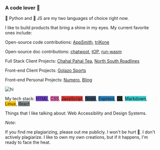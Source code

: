 ### A code lover 🦕

🦚 Python and 🦩 JS are my two languages of choice right now.

I like to build products that bring a shine in my eyes. My current favorite ones include:

Open-source code contributions: [AppSmith](https://github.com/appsmithorg/appsmith), [triKone](https://bharat-patodi.github.io/trikone/)

Open-source doc contributions: [chatwoot](https://github.com/chatwoot/chatwoot), [tOP](https://github.com/TheOdinProject/curriculum), [run-wasm](https://github.com/slipHQ/run-wasm)

Full Stack Client Projects: [Chahal Pahal Tea](https://www.chahalpahaltea.com/), [North South Roadlines](#)

Front-end Client Projects: [Golazo Sports](https://golazo-sports.herokuapp.com/)

Front-end Personal Projects: [Numero](https://altcampus.github.io/numero/build/index.html), [Bling](https://bling-wip.netlify.app/)

![hi](https://www.codewars.com/users/bharat-patodi/badges/small)

My tech stack: <span style="background-color:#6e40c9 ">HTML</span>, <span style="background-color:#db61a2 ">CSS</span>, <span style="background-color:#da3633 ">JavaScript</span>, <span style="background-color:#34495e ">Node</span>, <span style="background-color:#2980b9 ">Express</span>, <span style="background-color:#272727 ">Git</span>, <span style="background-color:#39cccc ">Markdown</span>, <span style="background-color:#ffc600 ">Linux</span>, <span style="background-color:#7f8c8d ">React</span>

Things that I like talking about: Web Accessibility and Design Systems.

<!-- Include a word about my interest in serverless and JAMStack -->
<!--  Also include WASM, typeScript, NextJS and Supabase -->
<!-- Create small launched projects like npm module, a browser of my own, my blog, numero, giftMeThis, etc. -->
<!-- Display these projects using a markdown table -->

*Note*:

If you find me plagiarizing, please out me publicly. I won't be hurt 🦝. I don't actively plagiarize. I like to own my own creations, but if it happens, I'm ready to face the heat.
